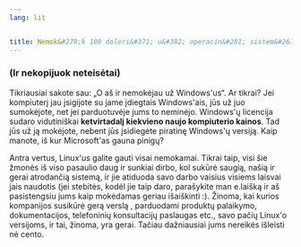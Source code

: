 ```yaml
---
lang: lit


title: Nemok&#279;k 100 doleri&#371; u&#382; operacin&#281; sistem&#261;
---
```

<h3>(Ir nekopijuok neteis&#279;tai)</h3>

Tikriausiai sakote sau: „O a&#353; ir nemok&#279;jau u&#382; Windows'us“. Ar tikrai? Jei kompiuter&#303; jau 
&#303;sigijote su jame &#303;diegtais Windows'ais, j&#363;s u&#382; juo sumok&#279;jote, net jei parduotuv&#279;je jums 
to nemin&#279;jo. Windows'&#371; licencija sudaro vidutini&#353;kai <b>ketvirtadal&#303; kiekvieno naujo kompiuterio 
kainos</b>. Tad j&#363;s u&#382; j&#261; mok&#279;jote, nebent j&#363;s &#303;sidieg&#279;te piratin&#281; 
Windows'&#371; versij&#261;. Kaip manote, i&#353; kur Microsoft'as gauna pinig&#371;?

Antra vertus, Linux'us galite gauti visai nemokamai. Tikrai taip, visi &#353;ie &#382;mon&#279;s i&#353; viso 
pasaulio daug ir sunkiai dirbo, kol suk&#363;r&#279; saugi&#261;, na&#353;i&#261; ir gerai atrodan&#269;i&#261; 
sistem&#261;, ir jie atiduoda savo darbo vaisius visiems laisvai jais naudotis (jei stebit&#279;s, kod&#279;l jie taip 
daro, para&#353;ykite man e.lai&#353;k&#261; ir a&#353; pasistengsiu jums kaip mok&#279;damas geriau 
i&#353;ai&#353;kinti :). &#381;inoma, kai kurios kompanijos susik&#363;r&#279; ger&#261; versl&#261; , parduodami 
produkt&#371; palaikymo, dokumentacijos, telefonini&#371; konsultacij&#371; paslaugas etc., savo pa&#269;i&#371; 
Linux'o versijoms, ir tai, &#382;inoma, yra gerai. Ta&#269;iau da&#382;niausiai jums nereik&#279;s i&#353;leisti n&#279; 
cento.




